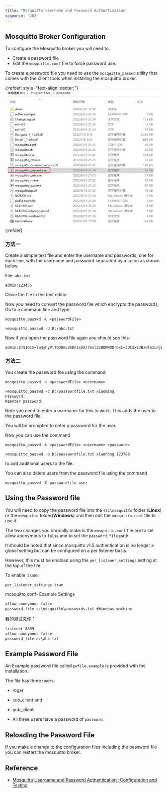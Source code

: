 ```yaml
---
title: "Mosquitto Username and Password Authentication"
sequence: "202"
---
```


## Mosquitto Broker Configuration

To configure the Mosquitto broker you will need to:

- Create a password file
- Edit the `mosquitto.conf` file to force password use.

To create a password file you need to use the `mosquitto_passwd` utility
that comes with the client tools when installing the mosquitto broker.

{:refdef: style="text-align: center;"}
![](/assets/images/mqtt/mosquitto-passwd-exe.png)
{:refdef}

### 方法一

Create a simple text file and enter the username and passwords, one for each line,
with the username and password separated by a colon as shown below.

File: `abc.txt`

```text
admin:123456
```

Close the file in the text editor.

Now you need to convert the password file which encrypts the passwords, Go to a command line and type:

```text
mosquitto_passwd -U <passwordFile>
```

```text
>mosquitto_passwd -U D:/abc.txt
```

Now if you open the password file again you should see this:

```text
admin:$7$101$+lw3yhyVlTQ38mv3$Bh1xGX/7esl22BOKWO8rDxC+JOC3x2JBzwlmZunjW4onfsrl4tRwGWAXGqtfxTJv5pC6Bes+1sNV3KmJfKJoZg==
```

### 方法二

You create the password file using the command

```text
mosquitto_passwd -c <passwordFile> <username>
```

```text
>mosquitto_passwd -c D:/passwordfile.txt xiaoming
Password:
Reenter password:
```

Note you need to enter a username for this to work. This adds the user to the password file.

You will be prompted to enter a password for the user.

Now you can use the command

```text
mosquitto_passwd -b <passwordFile> <username> <password>
```

```text
>mosquitto_passwd -b D:/passwordfile.txt xiaohong 123789
```

to add additional users to the file.

You can also delete users from the password file using the command

```text
mosquitto_passwd -D passwordfile user
```

## Using the Password file

You will need to copy the password file into the `etc\mosquitto` folder  (**Linux**) or
the `mosquitto` folder(**Windows**) and then edit the `mosquitto.conf` file to use it.

The two changes you normally make in the `mosquiito.conf` file are to set allow anonymous to `false` and
to set the `password_file` path.

It should be noted that since mosquitto v1.5 authentication is no longer a global setting
but can be configured on a per listener basis.

However, this must be enabled using the `per_listener_settings` setting at the top of the file.

To enable it use:

```text
per_listener_settings true
```

mosquitto.conf- Example Settings

```text
allow_anonymous false
password_file c:\mosquitto\passwords.txt #Windows machine
```

我的测试文件：

```text
listener 8899
allow_anonymous false
password_file d:\abc.txt
```

## Example Password File

An Example password file called `pwfile.example` is provided with the installation.

The file has three users:

- roger
- sub_client and
- pub_client.

- All three users have a password of `password`.

## Reloading the Password File

If you make a change to the configuration files including the password file you can restart the mosquitto broker.

## Reference

- [Mosquitto Username and Password Authentication -Configuration and Testing](http://www.steves-internet-guide.com/mqtt-username-password-example/)
